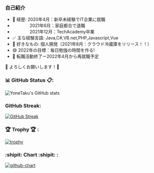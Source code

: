 ### 自己紹介

- 💬 経歴: 2020年4月：新卒未経験でIT企業に就職
- 　　　　2021年6月：家庭都合で退職
- 　　　　2021年12月：TechAcademy卒業 　　　　
- ✅ 主な経験言語: Java,C#,VB.net,PHP,Javascript,Vue
- 🥰 好きなもの: 個人開発（2021年8月：クラウド冷蔵庫をリリース！！）
- 😄 2022年の目標：毎日勉強の時間を作る!
- 😤 転職活動終了ー2022年4月から再就職予定



🙇 よろしくお願いします！🙇

### 📊 GitHub Status 📋:
![YoneTaku's GitHub stats](https://github-readme-stats.vercel.app/api?custom_title=YoneTaku's%20GitHub%20Status&username=yonetaku0519&count_private=true&show_icons=true&theme=radical)



### GitHub Streak:
[![GitHub Streak](http://github-readme-streak-stats.herokuapp.com?user=yonetaku0519&theme=onedark_duo)](https://git.io/streak-stats)


### 🏆 Trophy 🏆 :

[![trophy](https://github-profile-trophy.vercel.app/?username=yoshinori-koide&no-frame=true&theme=onedark&row=2&column=4)](https://github.com/ryo-ma/github-profile-trophy)

### :shipit: Chart :shipit: :

[![github-chart](https://github-chart.vercel.app/api?user=yonetaku0519)](https://github.com/rokumura7/github-chart)




